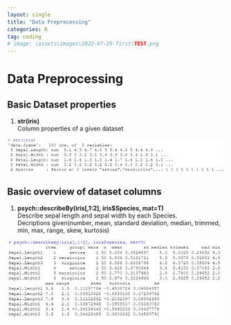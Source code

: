 ```yaml
---
layout: single
title: "Data Preprocessing"
categories: R
tag: coding
# image: \assets\images\2022-07-29-first\TEST.png
---
```


# Data Preprocessing
## Basic Dataset properties

1.  <b>str(iris)</b><br/>
Column properties of a given dataset
<img src="\assets\images\2022-08-01-DataManipulation\str(iris).jpg" alt="Alt text">





## Basic overview of dataset columns
1. <b>psych::describeBy(iris[,1:2], iris$Species, mat=T)</b><br/>
Describe sepal length and sepal width by each Species.<br/>
Decriptions given(number, mean, standard deviation, median, trimmed, min, max, range, skew, kurtosis)
<img src="\assets\images\2022-08-01-DataManipulation\describeBy.jpg" alt="Alt text">